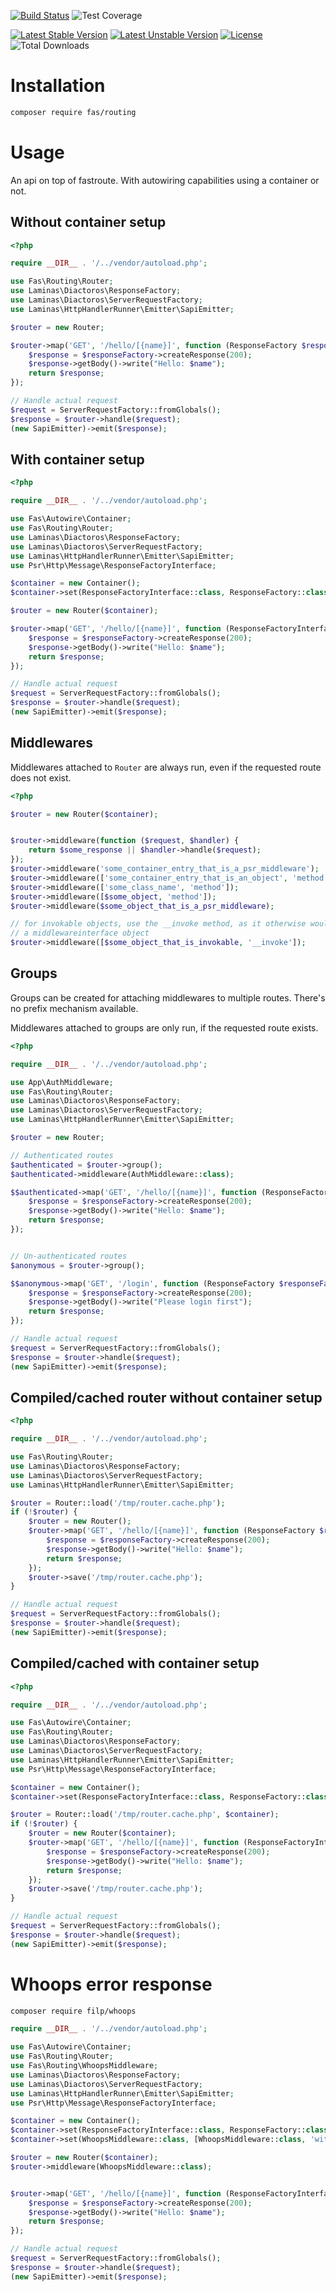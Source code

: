 [![Build Status](https://github.com/gielfeldt/fas-routing/actions/workflows/test.yml/badge.svg)][4]
![Test Coverage](https://img.shields.io/endpoint?url=https://gist.githubusercontent.com/gielfeldt/0f0d97def8e970cfb455e528c703c506/raw/fas-routing__main.json)

[![Latest Stable Version](https://poser.pugx.org/fas/routing/v/stable.svg)][1]
[![Latest Unstable Version](https://poser.pugx.org/fas/routing/v/unstable.svg)][2]
[![License](https://poser.pugx.org/fas/routing/license.svg)][3]
![Total Downloads](https://poser.pugx.org/fas/routing/downloads.svg)


# Installation

```bash
composer require fas/routing
```


# Usage

An api on top of fastroute.
With autowiring capabilities using a container or not.

## Without container setup

```php
<?php

require __DIR__ . '/../vendor/autoload.php';

use Fas\Routing\Router;
use Laminas\Diactoros\ResponseFactory;
use Laminas\Diactoros\ServerRequestFactory;
use Laminas\HttpHandlerRunner\Emitter\SapiEmitter;

$router = new Router;

$router->map('GET', '/hello/[{name}]', function (ResponseFactory $responseFactory, $name = 'nobody') {
    $response = $responseFactory->createResponse(200);
    $response->getBody()->write("Hello: $name");
    return $response;
});

// Handle actual request
$request = ServerRequestFactory::fromGlobals();
$response = $router->handle($request);
(new SapiEmitter)->emit($response);

```

## With container setup

```php
<?php

require __DIR__ . '/../vendor/autoload.php';

use Fas\Autowire\Container;
use Fas\Routing\Router;
use Laminas\Diactoros\ResponseFactory;
use Laminas\Diactoros\ServerRequestFactory;
use Laminas\HttpHandlerRunner\Emitter\SapiEmitter;
use Psr\Http\Message\ResponseFactoryInterface;

$container = new Container();
$container->set(ResponseFactoryInterface::class, ResponseFactory::class);

$router = new Router($container);

$router->map('GET', '/hello/[{name}]', function (ResponseFactoryInterface $responseFactory, $name = 'nobody') {
    $response = $responseFactory->createResponse(200);
    $response->getBody()->write("Hello: $name");
    return $response;
});

// Handle actual request
$request = ServerRequestFactory::fromGlobals();
$response = $router->handle($request);
(new SapiEmitter)->emit($response);
```


## Middlewares

Middlewares attached to `Router` are always run, even if the requested route does not exist.
```php
<?php

$router = new Router($container);


$router->middleware(function ($request, $handler) {
    return $some_response || $handler->handle($request);
});
$router->middleware('some_container_entry_that_is_a_psr_middleware');
$router->middleware(['some_container_entry_that_is_an_object', 'method']);
$router->middleware(['some_class_name', 'method']);
$router->middleware([$some_object, 'method']);
$router->middleware($some_object_that_is_a_psr_middleware);

// for invokable objects, use the __invoke method, as it otherwise would be considered
// a middlewareinterface object
$router->middleware([$some_object_that_is_invokable, '__invoke']);


```


## Groups
Groups can be created for attaching middlewares to multiple routes.
There's no prefix mechanism available.

Middlewares attached to groups are only run, if the requested route exists.

```php
<?php

require __DIR__ . '/../vendor/autoload.php';

use App\AuthMiddleware;
use Fas\Routing\Router;
use Laminas\Diactoros\ResponseFactory;
use Laminas\Diactoros\ServerRequestFactory;
use Laminas\HttpHandlerRunner\Emitter\SapiEmitter;

$router = new Router;

// Authenticated routes
$authenticated = $router->group();
$authenticated->middleware(AuthMiddleware::class);

$$authenticated->map('GET', '/hello/[{name}]', function (ResponseFactory $responseFactory, $name = 'nobody') {
    $response = $responseFactory->createResponse(200);
    $response->getBody()->write("Hello: $name");
    return $response;
});


// Un-authenticated routes
$anonymous = $router->group();

$$anonymous->map('GET', '/login', function (ResponseFactory $responseFactory) {
    $response = $responseFactory->createResponse(200);
    $response->getBody()->write("Please login first");
    return $response;
});

// Handle actual request
$request = ServerRequestFactory::fromGlobals();
$response = $router->handle($request);
(new SapiEmitter)->emit($response);

```

## Compiled/cached router without container setup

```php
<?php

require __DIR__ . '/../vendor/autoload.php';

use Fas\Routing\Router;
use Laminas\Diactoros\ResponseFactory;
use Laminas\Diactoros\ServerRequestFactory;
use Laminas\HttpHandlerRunner\Emitter\SapiEmitter;

$router = Router::load('/tmp/router.cache.php');
if (!$router) {
    $router = new Router();
    $router->map('GET', '/hello/[{name}]', function (ResponseFactory $responseFactory, $name = 'nobody') {
        $response = $responseFactory->createResponse(200);
        $response->getBody()->write("Hello: $name");
        return $response;
    });
    $router->save('/tmp/router.cache.php');
}

// Handle actual request
$request = ServerRequestFactory::fromGlobals();
$response = $router->handle($request);
(new SapiEmitter)->emit($response);
```

## Compiled/cached with container setup

```php
<?php

require __DIR__ . '/../vendor/autoload.php';

use Fas\Autowire\Container;
use Fas\Routing\Router;
use Laminas\Diactoros\ResponseFactory;
use Laminas\Diactoros\ServerRequestFactory;
use Laminas\HttpHandlerRunner\Emitter\SapiEmitter;
use Psr\Http\Message\ResponseFactoryInterface;

$container = new Container();
$container->set(ResponseFactoryInterface::class, ResponseFactory::class);

$router = Router::load('/tmp/router.cache.php', $container);
if (!$router) {
    $router = new Router($container);
    $router->map('GET', '/hello/[{name}]', function (ResponseFactoryInterface $responseFactory, $name = 'nobody') {
        $response = $responseFactory->createResponse(200);
        $response->getBody()->write("Hello: $name");
        return $response;
    });
    $router->save('/tmp/router.cache.php');
}

// Handle actual request
$request = ServerRequestFactory::fromGlobals();
$response = $router->handle($request);
(new SapiEmitter)->emit($response);
```

# Whoops error response

```bash
composer require filp/whoops
```

```php
require __DIR__ . '/../vendor/autoload.php';

use Fas\Autowire\Container;
use Fas\Routing\Router;
use Fas\Routing\WhoopsMiddleware;
use Laminas\Diactoros\ResponseFactory;
use Laminas\Diactoros\ServerRequestFactory;
use Laminas\HttpHandlerRunner\Emitter\SapiEmitter;
use Psr\Http\Message\ResponseFactoryInterface;

$container = new Container();
$container->set(ResponseFactoryInterface::class, ResponseFactory::class);
$container->set(WhoopsMiddleware::class, [WhoopsMiddleware::class, 'withStackTrace']);

$router = new Router($container);
$router->middleware(WhoopsMiddleware::class);


$router->map('GET', '/hello/[{name}]', function (ResponseFactoryInterface $responseFactory, $name = 'nobody') {
    $response = $responseFactory->createResponse(200);
    $response->getBody()->write("Hello: $name");
    return $response;
});

// Handle actual request
$request = ServerRequestFactory::fromGlobals();
$response = $router->handle($request);
(new SapiEmitter)->emit($response);
```

[1]:  https://packagist.org/packages/fas/routing
[2]:  https://packagist.org/packages/fas/routing#dev-main
[3]:  https://github.com/gielfeldt/fas-routing/blob/main/LICENSE.md
[4]:  https://github.com/gielfeldt/fas-routing/actions/workflows/test.yml
